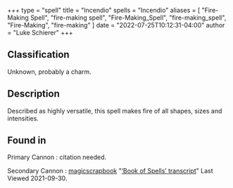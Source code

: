 +++
type = "spell"
title = "Incendio"
spells = "Incendio"
aliases = [
  "Fire-Making Spell",
  "fire-making spell",
  "Fire-Making_Spell",
  "fire-making_spell",
  "Fire-Making",
  "fire-making"
]
date = "2022-07-25T10:12:31-04:00"
author = "Luke Schierer"
+++

## Classification

Unknown, probably a charm. 

## Description

Described as highly versatile, this spell makes fire of all shapes, sizes and intensities. 

## Found in

Primary Cannon
:   citation needed.

Secondary Cannon
:   [magicscrapbook](https://magicscrapbook.tumblr.com/)
    "[‘Book of Spells’ transcript](https://magicscrapbook.tumblr.com/post/162085200042/book-of-spells-transcript)"
    Last Viewed 2021-09-30.
